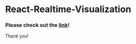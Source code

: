 # React-Realtime-Visualization

### Please check out the [link](https://rpaltayev.github.io/React-Realtime-Visualization/)!

Thank you!
